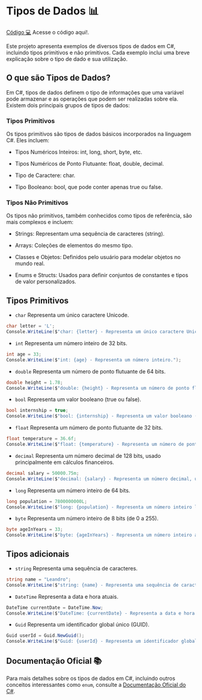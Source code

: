# Tipos de Dados 📊

[Código 💻](DataTypes/Program.cs) Acesse o código aqui!.

Este projeto apresenta exemplos de diversos tipos de dados em C#, incluindo tipos primitivos e não primitivos. Cada exemplo inclui uma breve explicação sobre o tipo de dado e sua utilização.

## O que são Tipos de Dados?
Em C#, tipos de dados definem o tipo de informações que uma variável pode armazenar e as operações que podem ser realizadas sobre ela. Existem dois principais grupos de tipos de dados:

### Tipos Primitivos
Os tipos primitivos são tipos de dados básicos incorporados na linguagem C#. Eles incluem:

- Tipos Numéricos Inteiros: int, long, short, byte, etc.

- Tipos Numéricos de Ponto Flutuante: float, double, decimal.

- Tipo de Caractere: char.

- Tipo Booleano: bool, que pode conter apenas true ou false.

### Tipos Não Primitivos
Os tipos não primitivos, também conhecidos como tipos de referência, são mais complexos e incluem:

- Strings: Representam uma sequência de caracteres (string).

- Arrays: Coleções de elementos do mesmo tipo.

- Classes e Objetos: Definidos pelo usuário para modelar objetos no mundo real.

- Enums e Structs: Usados para definir conjuntos de constantes e tipos de valor personalizados.

## Tipos Primitivos 

- `char`  Representa um único caractere Unicode.
```csharp
char letter = 'L';                 
Console.WriteLine($"char: {letter} - Representa um único caractere Unicode.");
```

- `int` Representa um número inteiro de 32 bits.
```csharp
int age = 33;                      
Console.WriteLine($"int: {age} - Representa um número inteiro.");
```

- `double` Representa um número de ponto flutuante de 64 bits.
```csharp
double height = 1.78;              
Console.WriteLine($"double: {height} - Representa um número de ponto flutuante.");
```

- `bool` Representa um valor booleano (true ou false).
```csharp
bool internship = true;            
Console.WriteLine($"bool: {internship} - Representa um valor booleano (verdadeiro ou falso).");
```

- `float` Representa um número de ponto flutuante de 32 bits.
```csharp
float temperature = 36.6f;         
Console.WriteLine($"float: {temperature} - Representa um número de ponto flutuante menor.");
```

- `decimal` Representa um número decimal de 128 bits, usado principalmente em cálculos financeiros.
```csharp
decimal salary = 50000.75m;        
Console.WriteLine($"decimal: {salary} - Representa um número decimal, usado para cálculos financeiros.");
```

- `long` Representa um número inteiro de 64 bits.
```csharp
long population = 7800000000L;     
Console.WriteLine($"long: {population} - Representa um número inteiro longo.");
```

- `byte` Representa um número inteiro de 8 bits (de 0 a 255).
```csharp
byte ageInYears = 33;              
Console.WriteLine($"byte: {ageInYears} - Representa um número inteiro até 255.");
```

## Tipos adicionais

- `string` Representa uma sequência de caracteres.
```csharp
string name = "Leandro";           
Console.WriteLine($"string: {name} - Representa uma sequência de caracteres.");
```

- `DateTime` Representa a data e hora atuais.
```csharp
DateTime currentDate = DateTime.Now; 
Console.WriteLine($"DateTime: {currentDate} - Representa a data e hora atuais.");
```

- `Guid` Representa um identificador global único (GUID).
```csharp
Guid userId = Guid.NewGuid();      
Console.WriteLine($"Guid: {userId} - Representa um identificador global único.");
```

## Documentação Oficial 📚

Para mais detalhes sobre os tipos de dados em C#, incluindo outros conceitos interessantes como `enum`, consulte a [Documentação Oficial do C#](https://learn.microsoft.com/pt-br/dotnet/csharp/).


